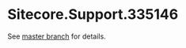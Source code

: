 # Sitecore.Support.335146

See [master branch](https://github.com/sitecoresupport/Sitecore.Support.335146) for details.